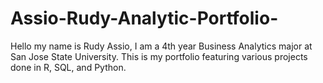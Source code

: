 # Assio-Rudy-Analytic-Portfolio-
Hello my name is Rudy Assio, I am a 4th year Business Analytics major at San Jose State University. This is my portfolio featuring various projects done in R, SQL, and Python. 
